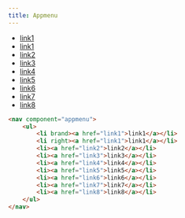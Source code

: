 ```yaml
---
title: Appmenu
---
```


<nav component="appmenu">
	<ul>
		<li brand><a href="link1">link1</a></li>
		<li right><a href="link1">link1</a></li>
		<li><a href="link2">link2</a></li>
		<li><a href="link3">link3</a></li>
		<li><a href="link4">link4</a></li>
		<li><a href="link5">link5</a></li>
		<li><a href="link6">link6</a></li>
		<li><a href="link7">link7</a></li>
		<li><a href="link8">link8</a></li>
	</ul>
</nav>

```html
<nav component="appmenu">
	<ul>
		<li brand><a href="link1">link1</a></li>
		<li right><a href="link1">link1</a></li>
		<li><a href="link2">link2</a></li>
		<li><a href="link3">link3</a></li>
		<li><a href="link4">link4</a></li>
		<li><a href="link5">link5</a></li>
		<li><a href="link6">link6</a></li>
		<li><a href="link7">link7</a></li>
		<li><a href="link8">link8</a></li>
	</ul>
</nav>
```
